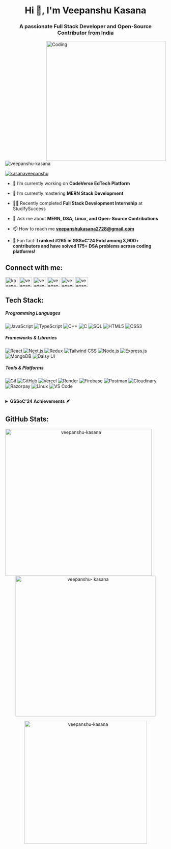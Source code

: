 <h1 align="center">Hi 👋, I'm Veepanshu Kasana</h1>
<h3 align="center">A passionate Full Stack Developer and Open-Source Contributor from India</h3>
<img align="right" alt="Coding" width="375" src="https://cdn.dribbble.com/users/1162077/screenshots/3848914/programmer.gif">

<p align="left"> <img src="https://komarev.com/ghpvc/?username=veepanshu-kasana&label=Profile%20views&color=0e75b6&style=flat" alt="veepanshu-kasana" /> </p>

<p align="left"> <a href="https://twitter.com/kasanaveepanshu" target="blank"><img src="https://img.shields.io/twitter/follow/kasanaveepanshu?logo=twitter&style=for-the-badge" alt="kasanaveepanshu" /></a> </p>

- 🔭 I’m currently working on **CodeVerse EdTech Platform**

- 🌱 I’m currently mastering **MERN Stack Development**

- 👨‍💼 Recently completed **Full Stack Development Internship** at StudifySuccess

- 💬 Ask me about **MERN, DSA, Linux, and Open-Source Contributions**

- 📫 How to reach me **veepanshukasana2728@gmail.com**

- 🌟 Fun fact: **I ranked #265 in GSSoC'24 Extd among 3,900+ contributors and have solved 175+ DSA problems across coding platforms!**

## Connect with me:
<p align="left">
<a href="https://x.com/kasanaveepanshu" target="blank"><img align="center" src="https://cdn.jsdelivr.net/npm/simple-icons@v9/icons/x.svg" alt="kasanaveepanshu" height="30" width="40" /></a>
<a href="https://linkedin.com/in/veepanshu-kasana" target="blank"><img align="center" src="https://raw.githubusercontent.com/rahuldkjain/github-profile-readme-generator/master/src/images/icons/Social/linked-in-alt.svg" alt="veepanshu-kasana" height="30" width="40" /></a>
<a href="https://www.naukri.com/code360/profile/6c0a9b49-c367-4a86-afba-66e85023db74" target="blank"><img align="center" src="https://files.codingninjas.in/pl-ninja-16706.svg" alt="veepanshu_kasana" height="30" width="40" /></a>
<a href="https://www.leetcode.com/veepanshu_kasana" target="blank"><img align="center" src="https://raw.githubusercontent.com/rahuldkjain/github-profile-readme-generator/master/src/images/icons/Social/leet-code.svg" alt="veepanshu_kasana" height="30" width="40" /></a>
<a href="https://auth.geeksforgeeks.org/user/veepanshukfvw6" target="blank"><img align="center" src="https://raw.githubusercontent.com/rahuldkjain/github-profile-readme-generator/master/src/images/icons/Social/geeks-for-geeks.svg" alt="veepanshukfvw6" height="30" width="40" /></a>
<a href="https://instagram.com/veepanshu_kasana" target="blank"><img align="center" src="https://raw.githubusercontent.com/rahuldkjain/github-profile-readme-generator/master/src/images/icons/Social/instagram.svg" alt="veepanshu_kasana" height="30" width="40" /></a>
</p>

## Tech Stack:
##### Programming Languages
![JavaScript](https://img.shields.io/badge/JavaScript-F7DF1E?style=flat-square&logo=javascript&logoColor=black)
![TypeScript](https://img.shields.io/badge/TypeScript-007ACC?style=flat-square&logo=typescript&logoColor=white)
![C++](https://img.shields.io/badge/C++-00599C?style=flat-square&logo=c%2B%2B&logoColor=white)
![C](https://img.shields.io/badge/C-A8B9CC?style=flat-square&logo=c&logoColor=black)
![SQL](https://img.shields.io/badge/SQL-336791?style=flat-square&logo=postgresql&logoColor=white)
![HTML5](https://img.shields.io/badge/HTML5-E34F26?style=flat-square&logo=html5&logoColor=white)
![CSS3](https://img.shields.io/badge/CSS3-1572B6?style=flat-square&logo=css3&logoColor=white)

##### Frameworks & Libraries
![React](https://img.shields.io/badge/React-20232A?style=flat-square&logo=react&logoColor=61DAFB)
![Next.js](https://img.shields.io/badge/Next.js-000000?style=flat-square&logo=next.js&logoColor=white)
![Redux](https://img.shields.io/badge/Redux-593D88?style=flat-square&logo=redux&logoColor=white)
![Tailwind CSS](https://img.shields.io/badge/Tailwind_CSS-38B2AC?style=flat-square&logo=tailwind-css&logoColor=white)
![Node.js](https://img.shields.io/badge/Node.js-43853D?style=flat-square&logo=node.js&logoColor=white)
![Express.js](https://img.shields.io/badge/Express.js-404D59?style=flat-square&logo=express&logoColor=white)
![MongoDB](https://img.shields.io/badge/MongoDB-4EA94B?style=flat-square&logo=mongodb&logoColor=white)
![Daisy UI](https://img.shields.io/badge/Daisy_UI-5A0EF8?style=flat-square&logo=daisyui&logoColor=white)

##### Tools & Platforms
![Git](https://img.shields.io/badge/Git-F05032?style=flat-square&logo=git&logoColor=white)
![GitHub](https://img.shields.io/badge/GitHub-100000?style=flat-square&logo=github&logoColor=white)
![Vercel](https://img.shields.io/badge/Vercel-000000?style=flat-square&logo=vercel&logoColor=white)
![Render](https://img.shields.io/badge/Render-46E3B7?style=flat-square&logo=render&logoColor=white)
![Firebase](https://img.shields.io/badge/Firebase-039BE5?style=flat-square&logo=Firebase&logoColor=white)
![Postman](https://img.shields.io/badge/Postman-FF6C37?style=flat-square&logo=postman&logoColor=white)
![Cloudinary](https://img.shields.io/badge/Cloudinary-3448C5?style=flat-square&logo=cloudinary&logoColor=white)
![Razorpay](https://img.shields.io/badge/Razorpay-02042B?style=flat-square&logo=razorpay&logoColor=white)
![Linux](https://img.shields.io/badge/Linux-FCC624?style=flat-square&logo=linux&logoColor=black)
![VS Code](https://img.shields.io/badge/VS_Code-0078D4?style=flat-square&logo=visual%20studio%20code&logoColor=white)

##

<details>	
 <summary><b>GSSoC'24 Achievements 🪶</b></summary><br>
   <div style='display:flex; align-items:center; gap: 10px;' align='center'><a href="https://gssoc.girlscript.tech/leaderboard">
      <img src="https://raw.githubusercontent.com/GSSoC24/Postman-Challenge/main/docs/assets/Postman%20White.png" width="100px" height="100px" />
      <img src="https://raw.githubusercontent.com/GSSoC24/Postman-Challenge/main/docs/assets/1.png" width="100px" height="100px" />
      <img src="https://raw.githubusercontent.com/GSSoC24/Postman-Challenge/main/docs/assets/2.png" width="100px" height="100px" />
      <img src="https://raw.githubusercontent.com/GSSoC24/Postman-Challenge/main/docs/assets/3.png" width="100px" height="100px" />
      <img src="https://raw.githubusercontent.com/GSSoC24/Postman-Challenge/main/docs/assets/4.png" width="100px" height="100px" />
      <img src="https://raw.githubusercontent.com/GSSoC24/Postman-Challenge/main/docs/assets/5.png" width="100px" height="100px" /></a>
   </div>
</details>

## GitHub Stats:
<div align="center">
  <p><img align="left" width="460px"  src="https://github-readme-streak-stats.herokuapp.com/?user=veepanshu-kasana&&theme=tokyonight" alt="veepanshu-kasana" /></p>
 
  <p>&nbsp;<img align="center" width="440px" src="https://github-readme-stats.vercel.app/api?username=veepanshu-kasana&show_icons=true&locale=en&theme=tokyonight" alt="veepanshu- 
  kasana" /></p>

  <p><img align="center" width="385px" src="https://github-readme-stats.vercel.app/api/top-langs?username=veepanshu-kasana&show_icons=true&locale=en&layout=compact&theme=tokyonight" alt="veepanshu-kasana" /></p>

</div>
